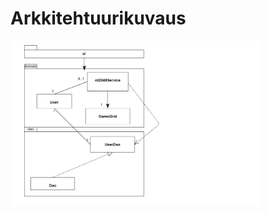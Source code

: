 # Arkkitehtuurikuvaus

<img src="https://github.com/lehtoneo/ot-harjoitustyo/blob/master/ot2048/dokumentaatio/kuvia/otPakkausKuva.jpg" width="400">
